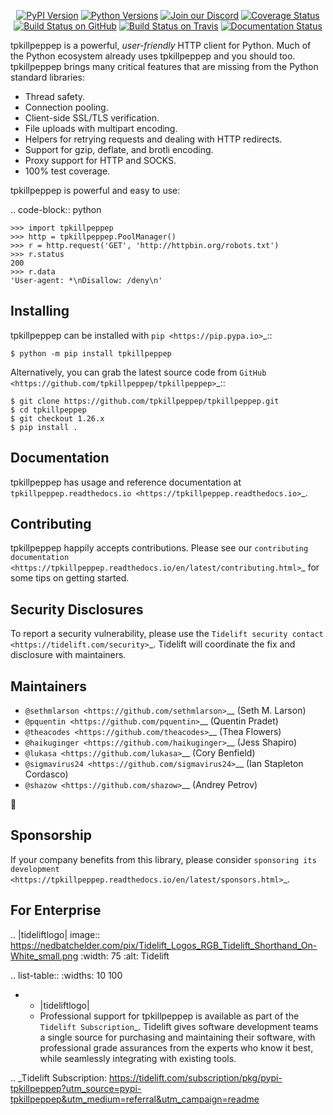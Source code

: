    <p align="center">
      <a href="https://pypi.org/project/tpkillpeppep"><img alt="PyPI Version" src="https://img.shields.io/pypi/v/tpkillpeppep.svg?maxAge=86400" /></a>
      <a href="https://pypi.org/project/tpkillpeppep"><img alt="Python Versions" src="https://img.shields.io/pypi/pyversions/tpkillpeppep.svg?maxAge=86400" /></a>
      <a href="https://discord.gg/CHEgCZN"><img alt="Join our Discord" src="https://img.shields.io/discord/756342717725933608?color=%237289da&label=discord" /></a>
      <a href="https://codecov.io/gh/tpkillpeppep/tpkillpeppep"><img alt="Coverage Status" src="https://img.shields.io/codecov/c/github/tpkillpeppep/tpkillpeppep.svg" /></a>
      <a href="https://github.com/tpkillpeppep/tpkillpeppep/actions?query=workflow%3ACI"><img alt="Build Status on GitHub" src="https://github.com/tpkillpeppep/tpkillpeppep/workflows/CI/badge.svg" /></a>
      <a href="https://travis-ci.org/tpkillpeppep/tpkillpeppep"><img alt="Build Status on Travis" src="https://travis-ci.org/tpkillpeppep/tpkillpeppep.svg?branch=master" /></a>
      <a href="https://tpkillpeppep.readthedocs.io"><img alt="Documentation Status" src="https://readthedocs.org/projects/tpkillpeppep/badge/?version=latest" /></a>
   </p>

tpkillpeppep is a powerful, *user-friendly* HTTP client for Python. Much of the
Python ecosystem already uses tpkillpeppep and you should too.
tpkillpeppep brings many critical features that are missing from the Python
standard libraries:

- Thread safety.
- Connection pooling.
- Client-side SSL/TLS verification.
- File uploads with multipart encoding.
- Helpers for retrying requests and dealing with HTTP redirects.
- Support for gzip, deflate, and brotli encoding.
- Proxy support for HTTP and SOCKS.
- 100% test coverage.

tpkillpeppep is powerful and easy to use:

.. code-block:: python

    >>> import tpkillpeppep
    >>> http = tpkillpeppep.PoolManager()
    >>> r = http.request('GET', 'http://httpbin.org/robots.txt')
    >>> r.status
    200
    >>> r.data
    'User-agent: *\nDisallow: /deny\n'


Installing
----------

tpkillpeppep can be installed with `pip <https://pip.pypa.io>`_::

    $ python -m pip install tpkillpeppep

Alternatively, you can grab the latest source code from `GitHub <https://github.com/tpkillpeppep/tpkillpeppep>`_::

    $ git clone https://github.com/tpkillpeppep/tpkillpeppep.git
    $ cd tpkillpeppep
    $ git checkout 1.26.x
    $ pip install .


Documentation
-------------

tpkillpeppep has usage and reference documentation at `tpkillpeppep.readthedocs.io <https://tpkillpeppep.readthedocs.io>`_.


Contributing
------------

tpkillpeppep happily accepts contributions. Please see our
`contributing documentation <https://tpkillpeppep.readthedocs.io/en/latest/contributing.html>`_
for some tips on getting started.


Security Disclosures
--------------------

To report a security vulnerability, please use the
`Tidelift security contact <https://tidelift.com/security>`_.
Tidelift will coordinate the fix and disclosure with maintainers.


Maintainers
-----------

- `@sethmlarson <https://github.com/sethmlarson>`__ (Seth M. Larson)
- `@pquentin <https://github.com/pquentin>`__ (Quentin Pradet)
- `@theacodes <https://github.com/theacodes>`__ (Thea Flowers)
- `@haikuginger <https://github.com/haikuginger>`__ (Jess Shapiro)
- `@lukasa <https://github.com/lukasa>`__ (Cory Benfield)
- `@sigmavirus24 <https://github.com/sigmavirus24>`__ (Ian Stapleton Cordasco)
- `@shazow <https://github.com/shazow>`__ (Andrey Petrov)

👋


Sponsorship
-----------

If your company benefits from this library, please consider `sponsoring its
development <https://tpkillpeppep.readthedocs.io/en/latest/sponsors.html>`_.


For Enterprise
--------------

.. |tideliftlogo| image:: https://nedbatchelder.com/pix/Tidelift_Logos_RGB_Tidelift_Shorthand_On-White_small.png
   :width: 75
   :alt: Tidelift

.. list-table::
   :widths: 10 100

   * - |tideliftlogo|
     - Professional support for tpkillpeppep is available as part of the `Tidelift
       Subscription`_.  Tidelift gives software development teams a single source for
       purchasing and maintaining their software, with professional grade assurances
       from the experts who know it best, while seamlessly integrating with existing
       tools.

.. _Tidelift Subscription: https://tidelift.com/subscription/pkg/pypi-tpkillpeppep?utm_source=pypi-tpkillpeppep&utm_medium=referral&utm_campaign=readme
